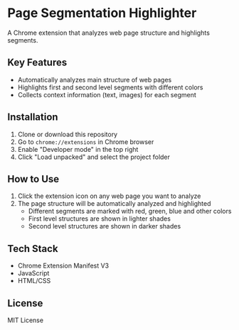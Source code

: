 # Page Segmentation Highlighter

A Chrome extension that analyzes web page structure and highlights segments.

## Key Features

- Automatically analyzes main structure of web pages
- Highlights first and second level segments with different colors
- Collects context information (text, images) for each segment

## Installation

1. Clone or download this repository
2. Go to `chrome://extensions` in Chrome browser
3. Enable "Developer mode" in the top right
4. Click "Load unpacked" and select the project folder

## How to Use

1. Click the extension icon on any web page you want to analyze
2. The page structure will be automatically analyzed and highlighted
   - Different segments are marked with red, green, blue and other colors
   - First level structures are shown in lighter shades
   - Second level structures are shown in darker shades

## Tech Stack

- Chrome Extension Manifest V3
- JavaScript
- HTML/CSS

## License

MIT License

